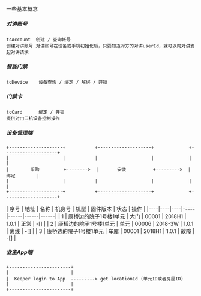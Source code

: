 
一些基本概念

##### 对讲账号
```
tcAccount  创建 / 查询帐号
创建对讲账号 对讲账号在设备或手机初始化后，只要知道对方的对讲userId，就可以向对讲发起对讲请求
```
##### 智能门禁  
```
tcDevice    设备查询 / 绑定 / 解绑 / 开锁
```

##### 门禁卡
```
tcCard      绑定 / 开锁
提供对门口机设备控制操作
```

##### 设备管理端

```
+--------------------+           +--------------------+             +--------------------+
|                    |           |                    |             |                    |
|        采购         +-------->  |       安装          +--------->  |         绑定        |
|                    |           |                    |             |                    |
+--------------------+           +--------------------+             +--------------------+
```

| 序号 | 地址 | 名称 | 机身号 | 机型 | 固件版本 | 状态 | 操作 |
|----|----|----|-----|------|------|------|
| 1 | 康桥边的院子1号楼1单元 | 大门 | 00001 | 2018H1 | 1.0.1 | 正常 | -[] |
| 2 | 康桥边的院子1号楼1单元 | 单元 | 00006 | 2018-3W | 1.0.1 | 离线 | -[] |
| 3 | 康桥边的院子1号楼1单元 | 车库 | 00001 | 2018H1 | 1.0.1 | 故障 | -[] |



##### 业主App端
```
+-----------------------+
|                       |
|  Keeper login to App  ---------> get locationId (单元ID或者房屋ID)
|                       |
+-----------------------+

```

